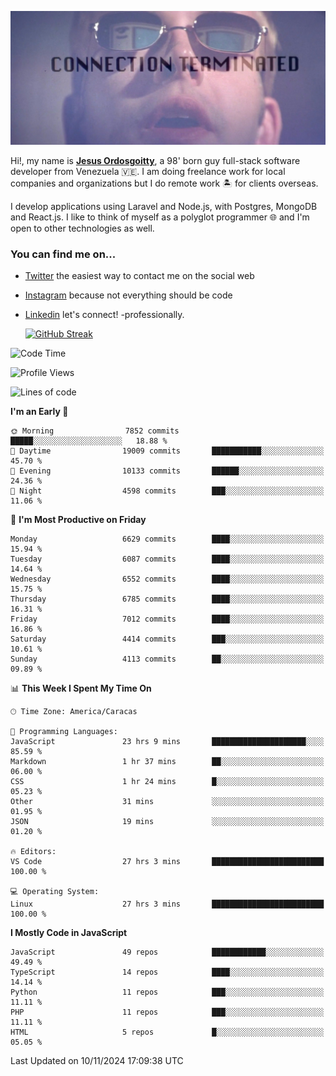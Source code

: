 ![hackers movie reference](./disconnected.jpg)

Hi!, my name is [**Jesus Ordosgoitty**](https://jodaz.dev), a 98' born guy full-stack software developer from Venezuela 🇻🇪. I am doing freelance work for local companies and organizations but I do remote work 🏝️ for clients overseas. 

I develop applications using Laravel and Node.js, with Postgres, MongoDB and React.js. I like to think of myself as a polyglot programmer 🌐 and I'm open to other technologies as well.

### You can find me on...

- [Twitter](https://twitter.com/jodaz_) the easiest way to contact me on the social web
- [Instagram](https://instagram.com/jodaz_) because not everything should be code
- [Linkedin](https://linkedin.com/in/jodaz) let's connect! -professionally.


    [![GitHub Streak](https://streak-stats.demolab.com?user=jodaz&theme=tokyonight)](https://git.io/streak-stats)

<!--START_SECTION:waka-->
![Code Time](http://img.shields.io/badge/Code%20Time-7%2C489%20hrs%2027%20mins-blue)

![Profile Views](http://img.shields.io/badge/Profile%20Views-4-blue)

![Lines of code](https://img.shields.io/badge/From%20Hello%20World%20I%27ve%20Written-82.0%20million%20lines%20of%20code-blue)

**I'm an Early 🐤** 

```text
🌞 Morning                7852 commits        █████░░░░░░░░░░░░░░░░░░░░   18.88 % 
🌆 Daytime                19009 commits       ███████████░░░░░░░░░░░░░░   45.70 % 
🌃 Evening                10133 commits       ██████░░░░░░░░░░░░░░░░░░░   24.36 % 
🌙 Night                  4598 commits        ███░░░░░░░░░░░░░░░░░░░░░░   11.06 % 
```
📅 **I'm Most Productive on Friday** 

```text
Monday                   6629 commits        ████░░░░░░░░░░░░░░░░░░░░░   15.94 % 
Tuesday                  6087 commits        ████░░░░░░░░░░░░░░░░░░░░░   14.64 % 
Wednesday                6552 commits        ████░░░░░░░░░░░░░░░░░░░░░   15.75 % 
Thursday                 6785 commits        ████░░░░░░░░░░░░░░░░░░░░░   16.31 % 
Friday                   7012 commits        ████░░░░░░░░░░░░░░░░░░░░░   16.86 % 
Saturday                 4414 commits        ███░░░░░░░░░░░░░░░░░░░░░░   10.61 % 
Sunday                   4113 commits        ██░░░░░░░░░░░░░░░░░░░░░░░   09.89 % 
```


📊 **This Week I Spent My Time On** 

```text
🕑︎ Time Zone: America/Caracas

💬 Programming Languages: 
JavaScript               23 hrs 9 mins       █████████████████████░░░░   85.59 % 
Markdown                 1 hr 37 mins        ██░░░░░░░░░░░░░░░░░░░░░░░   06.00 % 
CSS                      1 hr 24 mins        █░░░░░░░░░░░░░░░░░░░░░░░░   05.23 % 
Other                    31 mins             ░░░░░░░░░░░░░░░░░░░░░░░░░   01.95 % 
JSON                     19 mins             ░░░░░░░░░░░░░░░░░░░░░░░░░   01.20 % 

🔥 Editors: 
VS Code                  27 hrs 3 mins       █████████████████████████   100.00 % 

💻 Operating System: 
Linux                    27 hrs 3 mins       █████████████████████████   100.00 % 
```

**I Mostly Code in JavaScript** 

```text
JavaScript               49 repos            ████████████░░░░░░░░░░░░░   49.49 % 
TypeScript               14 repos            ████░░░░░░░░░░░░░░░░░░░░░   14.14 % 
Python                   11 repos            ███░░░░░░░░░░░░░░░░░░░░░░   11.11 % 
PHP                      11 repos            ███░░░░░░░░░░░░░░░░░░░░░░   11.11 % 
HTML                     5 repos             █░░░░░░░░░░░░░░░░░░░░░░░░   05.05 % 
```




 Last Updated on 10/11/2024 17:09:38 UTC
<!--END_SECTION:waka-->
